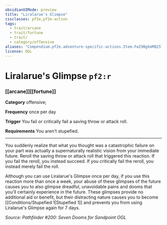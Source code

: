 ```yaml
---
obsidianUIMode: preview
title: "Liralarue's Glimpse"
cssclasses: pf2e,pf2e-action
tags:
  - trait/arcane
  - trait/fortune
  - trait/
  - category/offensive
aliases: "Compendium.pf2e.adventure-specific-actions.Item.FwI9BgkmMQ25ltVI"
license: OGL
---
```

# Liralarue's Glimpse `pf2:r`

### [[arcane]][[fortune]]

**Category** offensive; 




**Frequency** once per day

**Trigger** You fail or critically fail a saving throw or attack roll.

**Requirements** You aren't stupefied.

* * *

You suddenly realize that what you thought was a catastrophic failure on your part was actually a supernaturally realistic vision from your immediate future. Reroll the saving throw or attack roll that triggered this reaction. If you fail the reroll, you instead succeed. If you critically fail the reroll, you instead merely fail the roll.

Although you can use Liralarue's Glimpse once per day, if you use this reaction more than once a week, your abuse of these glimpses of the future causes you to also glimpse dreadful, unavoidable pains and dooms that you'll certainly experience in the future. These glimpses provide no additional aid or benefit, but their distracting nature causes you to become [[Conditions/Stupefied 1|Stupefied 1]] and prevents you from using Liralarue's Glimpse again for 7 days.

*Source: Pathfinder #200: Seven Dooms for Sandpoint*
*OGL*